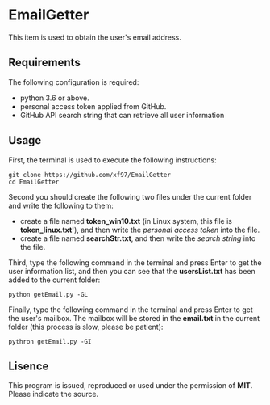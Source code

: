 # EmailGetter
This item is used to obtain the user's email address.

## Requirements
The following configuration is required:
- python 3.6 or above.
- personal access token applied from GitHub.
- GitHub API search string that can retrieve all user information

## Usage
First, the terminal is used to execute the following instructions:
```
git clone https://github.com/xf97/EmailGetter
cd EmailGetter
```
Second you should create the following two files under the current folder and write the following to them:
- create a file named **token_win10.txt** (in Linux system, this file is **token_linux.txt'**), and then write the *personal access token* into the file. 
- create a file named **searchStr.txt**, and then write the *search string* into the file.

Third, type the following command in the terminal and press Enter to get the user information list, and then you can see that the **usersList.txt**  has been added to the current folder:
```
python getEmail.py -GL
```

Finally, type the following command in the terminal and press Enter to get the user's mailbox. The mailbox will be stored in the **email.txt** in the current folder (this process is slow, please be patient):
```
pythron getEmail.py -GI
```

## Lisence
This program is issued, reproduced or used under the permission of **MIT**. Please indicate the source.


